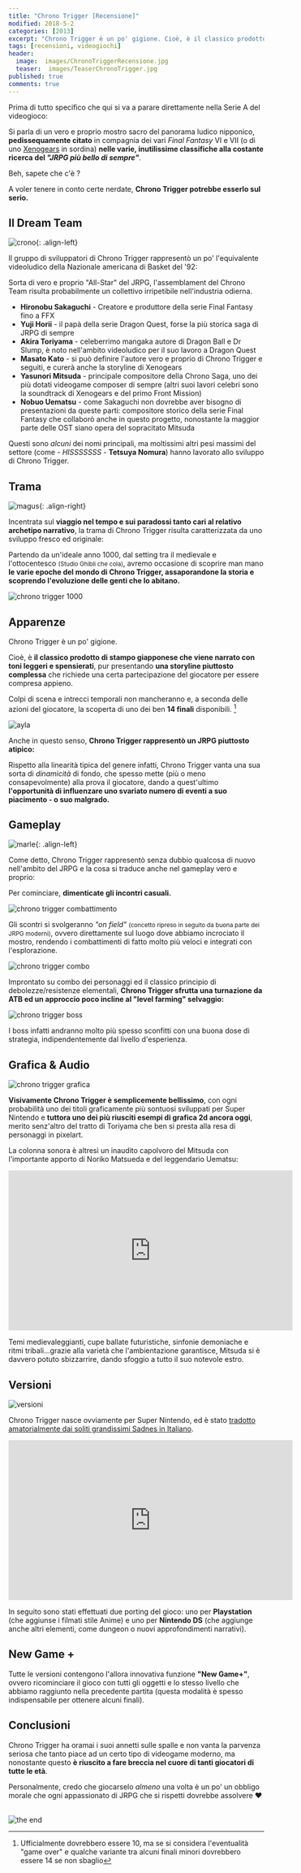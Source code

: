 ```yaml
---
title: "Chrono Trigger [Recensione]"
modified: 2018-5-2
categories: [2013]
excerpt: "Chrono Trigger è un po' gigione. Cioè, è il classico prodotto di stampo giapponese che viene narrato con toni leggeri e spensierati, pur presentando una storyline decisamente complessa..."
tags: [recensioni, videogiochi]
header:  
  image:  images/ChronoTriggerRecensione.jpg
  teaser:  images/TeaserChronoTrigger.jpg 
published: true
comments: true
---
```


Prima di tutto specifico che qui si va a parare direttamente nella Serie A del videogioco: 

Si parla di un vero e proprio mostro sacro del panorama ludico nipponico, **pedissequamente citato** in compagnia dei vari _Final Fantasy_ VI e VII (o di uno [Xenogears](/2016/xenogears-recensione) in sordina) **nelle varie, inutilissime classifiche alla costante ricerca del _"JRPG più bello di sempre"_**.

Beh, sapete che c'è ?

A voler tenere in conto certe nerdate, **Chrono Trigger potrebbe esserlo sul serio.**  

## Il Dream Team

![crono](http://starsmedia.ign.com/stars/image/object/142/14217688/crono_chrono-trigger_pictureboxart_160w.jpg){: .align-left}

Il gruppo di sviluppatori di Chrono Trigger rappresentò un po' l'equivalente videoludico della Nazionale americana di Basket del '92: 

Sorta di vero e proprio "All-Star" del JRPG, l'assemblament del Chrono Team risulta probabilmente un collettivo irripetibile nell'industria odierna.

- **Hironobu Sakaguchi** - Creatore e produttore della serie Final Fantasy fino a FFX
- **Yuji Horii** - il papà della serie Dragon Quest, forse la più storica saga di JRPG di sempre
- **Akira Toriyama** - celeberrimo mangaka autore di Dragon Ball e Dr Slump, è noto nell'ambito videoludico per il suo lavoro a Dragon Quest 
- **Masato Kato** - si può definire l'autore vero e proprio di Chrono Trigger e seguiti, e curerà anche la storyline di Xenogears
- **Yasunori Mitsuda** - principale compositore della Chrono Saga, uno dei più dotati videogame composer di sempre (altri suoi lavori celebri sono la soundtrack di Xenogears e del primo Front Mission)
- **Nobuo Uematsu** - come Sakaguchi non dovrebbe aver bisogno di presentazioni da queste parti: compositore storico della serie Final Fantasy che collaborò anche in questo progetto, nonostante la maggior parte delle OST siano opera del sopracitato Mitsuda

Questi sono _alcuni_ dei nomi principali, ma moltissimi altri pesi massimi del settore (come _- HISSSSSSS -_ **Tetsuya Nomura**) hanno lavorato allo sviluppo di Chrono Trigger.

## Trama

![magus](http://starsmedia.ign.com/stars/image/object/142/14217695/magusboxart_160w.jpg){: .align-right}

Incentrata sul **viaggio nel tempo e sui paradossi tanto cari al relativo archetipo narrativo**, la trama di Chrono Trigger risulta caratterizzata da uno sviluppo fresco ed originale:

Partendo da un'ideale anno 1000, dal setting tra il medievale e l'ottocentesco <small>(Studio Ghibli che cola)</small>, avremo occasione di scoprire man mano **le varie epoche del mondo di Chrono Trigger, assaporandone la storia e scoprendo l'evoluzione delle genti che lo abitano.**

![chrono trigger 1000](http://24.media.tumblr.com/tumblr_ma05hdInVg1r00g1wo1_500.gif)

## Apparenze

Chrono Trigger è un po' gigione. 

Cioè, è **il classico prodotto di stampo giapponese che viene narrato con toni leggeri e spensierati**, pur presentando **una storyline piuttosto complessa** che richiede una certa partecipazione del giocatore per essere compresa appieno.

Colpi di scena e intrecci temporali non mancheranno e, a seconda delle azioni del giocatore, la scoperta di uno dei ben **14 finali** disponibili. [^finali]

[^finali]: Ufficialmente dovrebbero essere 10, ma se si considera l'eventualità "game over" e qualche variante tra alcuni finali minori dovrebbero essere 14 se non sbaglio

![ayla](https://www.chronocompendium.com/images/wiki/thumb/f/f3/T_Dactyl_Ride_Custom_Levels.jpg/640px-T_Dactyl_Ride_Custom_Levels.jpg)

Anche in questo senso, **Chrono Trigger rappresentò un JRPG piuttosto atipico:**

Rispetto alla linearità tipica del genere infatti, Chrono Trigger vanta una sua sorta di _dinamicità_ di fondo, che spesso mette (più o meno consapevolmente) alla prova il giocatore, dando a quest'ultimo **l'opportunità di influenzare uno svariato numero di eventi a suo piacimento - o suo malgrado.**

## Gameplay

![marle](http://lh6.ggpht.com/_g-zAaRuBbyY/TBZajLhjQPI/AAAAAAAAAio/UlqItYZbz1s/marle.jpg){: .align-left}

Come detto, Chrono Trigger rappresentò senza dubbio qualcosa di nuovo nell'ambito del JRPG e la cosa si traduce anche nel gameplay vero e proprio:

Per cominciare, **dimenticate gli incontri casuali.** 

![chrono trigger combattimento](https://lparchive.org/Chrono-Trigger-(by-Leavemywife)/Update%2002/22-chronocrit1.gif)

Gli scontri si svolgeranno _"on field"_ <small>(concetto ripreso in seguito da buona parte dei JRPG moderni)</small>, ovvero direttamente sul luogo dove abbiamo incrociato il mostro, rendendo i combattimenti di fatto molto più veloci e integrati con l'esplorazione.

![chrono trigger combo](https://thewellredmage.files.wordpress.com/2018/01/5207bb6781a98de3f519aa8440b5a2d1.gif)

Improntato su combo dei personaggi ed il classico principio di debolezze/resistenze elementali, **Chrono Trigger sfrutta una turnazione da ATB ed un approccio poco incline al "level farming" selvaggio:** 

![chrono trigger boss](https://i.pinimg.com/originals/30/82/64/30826422f487abb4b550ffdb1a0403ee.gif)

I boss infatti andranno molto più spesso sconfitti con una buona dose di strategia, indipendentemente dal livello d'esperienza. 

## Grafica & Audio

![chrono trigger grafica](https://media.giphy.com/media/OjfDkaI5aAzvi/giphy.gif)

**Visivamente Chrono Trigger è semplicemente bellissimo**, con ogni probabilità uno dei titoli graficamente più sontuosi sviluppati per Super Nintendo e **tuttora uno dei più riusciti esempi di grafica 2d ancora oggi**, merito senz'altro del tratto di Toriyama che ben si presta alla resa di personaggi in pixelart.

La colonna sonora è altresì un inaudito capolvoro del Mitsuda con l'importante apporto di Noriko Matsueda e del leggendario Uematsu:

<iframe width="560" height="315" src="https://www.youtube.com/embed/eDZ2W0GpP_E" frameborder="0" allow="autoplay; encrypted-media" allowfullscreen></iframe> 

Temi medievaleggianti, cupe ballate futuristiche, sinfonie demoniache e ritmi tribali...grazie alla varietà che l'ambientazione garantisce, Mitsuda si è davvero potuto sbizzarrire, dando sfoggio a tutto il suo notevole estro.

## Versioni

![versioni](https://www.chronocompendium.com/images/wiki/thumb/2/2d/T_Resting_at_Luccas.jpg/640px-T_Resting_at_Luccas.jpg)

Chrono Trigger nasce ovviamente per Super Nintendo, ed è stato [tradotto amatorialmente dai soliti grandissimi Sadnes in Italiano](https://www.sadnescity.it/traduzioni/ct/ct.php).

<iframe width="560" height="315" src="https://www.youtube.com/embed/0Rc3I8rZCgk" frameborder="0" allow="autoplay; encrypted-media" allowfullscreen></iframe>

In seguito sono stati effettuati due porting del gioco: uno per **Playstation** (che aggiunse i filmati stile Anime) e uno per **Nintendo DS** (che aggiunge anche altri elementi, come dungeon o nuovi approfondimenti narrativi).

## New Game +

Tutte le versioni contengono l'allora innovativa funzione **"New Game+"**, ovvero ricominciare il gioco con tutti gli oggetti e lo stesso livello che abbiamo raggiunto nella precedente partita (questa modalità è spesso indispensabile per ottenere alcuni finali).

## Conclusioni

Chrono Trigger ha oramai i suoi annetti sulle spalle e non vanta la parvenza seriosa che tanto piace ad un certo tipo di videogame moderno, ma nonostante questo **è riuscito a fare breccia nel cuore di tanti giocatori di tutte le età**.

Personalmente, credo che giocarselo _almeno_ una volta è un po' un obbligo morale che ogni appassionato di JRPG che si rispetti dovrebbe assolvere ❤️ ️ 

![the end](https://www.chronocompendium.com/images/wiki/5/50/Eoath.png)